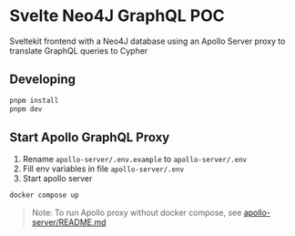 # Svelte Neo4J GraphQL POC

Sveltekit frontend with a Neo4J database using an Apollo Server proxy to translate GraphQL queries to Cypher

## Developing

```bash
pnpm install
pnpm dev
```

## Start Apollo GraphQL Proxy

1. Rename `apollo-server/.env.example` to `apollo-server/.env`
2. Fill env variables in file `apollo-server/.env`
3. Start apollo server

```bash
docker compose up
```

> Note: To run Apollo proxy without docker compose, see [apollo-server/README.md](apollo-server/README.md)

